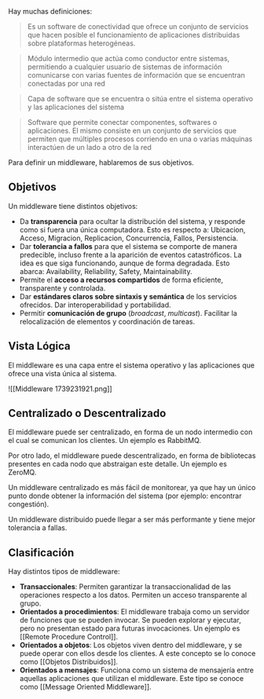 Hay muchas definiciones:

> Es un software de conectividad que ofrece un conjunto de servicios que hacen posible el funcionamiento de aplicaciones distribuidas sobre plataformas heterogéneas.

> Módulo intermedio que actúa como conductor entre sistemas, permitiendo a cualquier usuario de sistemas de información comunicarse con varias fuentes de información que se encuentran conectadas por una red

> Capa de software que se encuentra o sitúa entre el sistema operativo y las aplicaciones del sistema

> Software que permite conectar componentes, softwares o aplicaciones. El mismo consiste en un conjunto de servicios que permiten que múltiples procesos corriendo en una o varias máquinas interactúen de un lado a otro de la red

Para definir un middleware, hablaremos de sus objetivos.

## Objetivos

Un middleware tiene distintos objetivos:

- Da **transparencia** para ocultar la distribución del sistema, y responde como si fuera una única computadora. Esto es respecto a: Ubicacion, Acceso, Migracion, Replicacion, Concurrencia, Fallos, Persistencia.
- Dar **tolerancia a fallos** para que el sistema se comporte de manera predecible, incluso frente a la aparición de eventos catastróficos. La idea es que siga funcionando, aunque de forma degradada. Esto abarca: Availability, Reliability, Safety, Maintainability.
- Permite el **acceso a recursos compartidos** de forma eficiente, transparente y controlada.
- Dar **estándares claros sobre sintaxis y semántica** de los servicios ofrecidos. Dar interoperabilidad y portabilidad.
- Permitir **comunicación de grupo** (_broadcast_, _multicast_). Facilitar la relocalización de elementos y coordinación de tareas.

## Vista Lógica

El middleware es una capa entre el sistema operativo y las aplicaciones que ofrece una vista única al sistema.

![[Middleware 1739231921.png]]

## Centralizado o Descentralizado

El middleware puede ser centralizado, en forma de un nodo intermedio con el cual se comunican los clientes. Un ejemplo es RabbitMQ.

Por otro lado, el middleware puede descentralizado, en forma de bibliotecas presentes en cada nodo que abstraigan este detalle. Un ejemplo es ZeroMQ.

Un middleware centralizado es más fácil de monitorear, ya que hay un único punto donde obtener la información del sistema (por ejemplo: encontrar congestión).

Un middleware distribuido puede llegar a ser más performante y tiene mejor tolerancia a fallas.

## Clasificación

Hay distintos tipos de middleware:

- **Transaccionales**: Permiten garantizar la transaccionalidad de las operaciones respecto a los datos. Permiten un acceso transparente al grupo.
- **Orientados a procedimientos**: El middleware trabaja como un servidor de funciones que se pueden invocar. Se pueden explorar y ejecutar, pero no presentan estado para futuras invocaciones. Un ejemplo es [[Remote Procedure Control]].
- **Orientados a objetos**: Los objetos viven dentro del middleware, y se puede operar con ellos desde los clientes. A este concepto se lo conoce como [[Objetos Distribuidos]].
- **Orientados a mensajes**: Funciona como un sistema de mensajería entre aquellas aplicaciones que utilizan el middleware. Este tipo se conoce como [[Message Oriented Middleware]].
